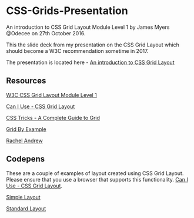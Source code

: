 # CSS-Grids-Presentation

An introduction to CSS Grid Layout Module Level 1 by James Myers @Odecee on 27th October 2016.

This the slide deck from my presentation on the CSS Grid Layout which should become a W3C recommendation sometime in 2017.

The presentation is located here - [An introduction to CSS Grid Layout](https://tagbliss.github.io/css-grids-presentation/#/)

## Resources

[W3C CSS Grid Layout Module Level 1](https://www.w3.org/TR/2016/CR-css-grid-1-20160929/)

[Can I Use - CSS Grid Layout](http://caniuse.com/#feat=css-grid)

[CSS Tricks - A Complete Guide to Grid](https://css-tricks.com/snippets/css/complete-guide-grid/)

[Grid By Example](http://gridbyexample.com/)

[Rachel Andrew](https://twitter.com/rachelandrew)

## Codepens

These are a couple of examples of layout created using CSS Grid Layout. Please ensure that you use a browser that supports this functionality. [Can I Use - CSS Grid Layout](http://caniuse.com/#feat=css-grid).

[Simple Layout](http://codepen.io/tagbliss/pen/ZpgZXW)

[Standard Layout](http://codepen.io/tagbliss/pen/LRwvOO)
